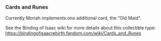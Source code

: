 ### Cards and Runes
Currently Moriah implements one additional card, the "Old Maid".

See the Binding of Isaac wiki for more details about this collectible type:
https://bindingofisaacrebirth.fandom.com/wiki/Cards_and_Runes
